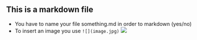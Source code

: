 ## This is a markdown file

* You have to name your file something.md in order to markdown (yes/no)
* To insert an image you use `![](image.jpg)`
![](http://lazowska.cs.washington.edu/MS/DS.wordle.jpg)
